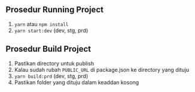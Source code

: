 ## Prosedur Running Project

1. `yarn` atau `npm install`
2. `yarn start:dev` (dev, stg, prd)


## Prosedur Build Project

1. Pastikan directory untuk publish
2. Kalau sudah rubah `PUBLIC_URL` di package.json ke directory yang dituju
3. `yarn build:prd` (dev, stg, prd)
4. Pastikan folder yang dituju dalam keaddan kosong
